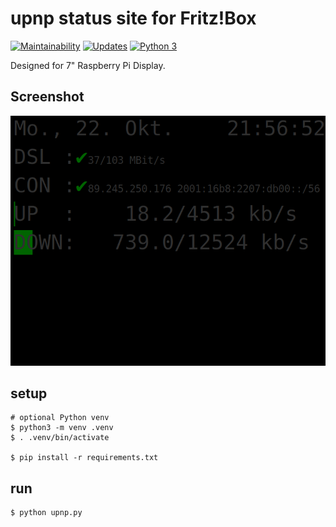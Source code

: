 # upnp status site for Fritz!Box
[![Maintainability](https://api.codeclimate.com/v1/badges/e8d99dc57b8332c5aae5/maintainability)](https://codeclimate.com/github/Monschichi/upnp/maintainability)
[![Updates](https://pyup.io/repos/github/Monschichi/upnp/shield.svg)](https://pyup.io/repos/github/Monschichi/upnp/)
[![Python 3](https://pyup.io/repos/github/Monschichi/upnp/python-3-shield.svg)](https://pyup.io/repos/github/Monschichi/upnp/)

Designed for 7" Raspberry Pi Display.

## Screenshot
![Screenshot](Screenshot.png)

## setup
```commandline
# optional Python venv
$ python3 -m venv .venv
$ . .venv/bin/activate
  
$ pip install -r requirements.txt
```
## run
```commandline
$ python upnp.py
```